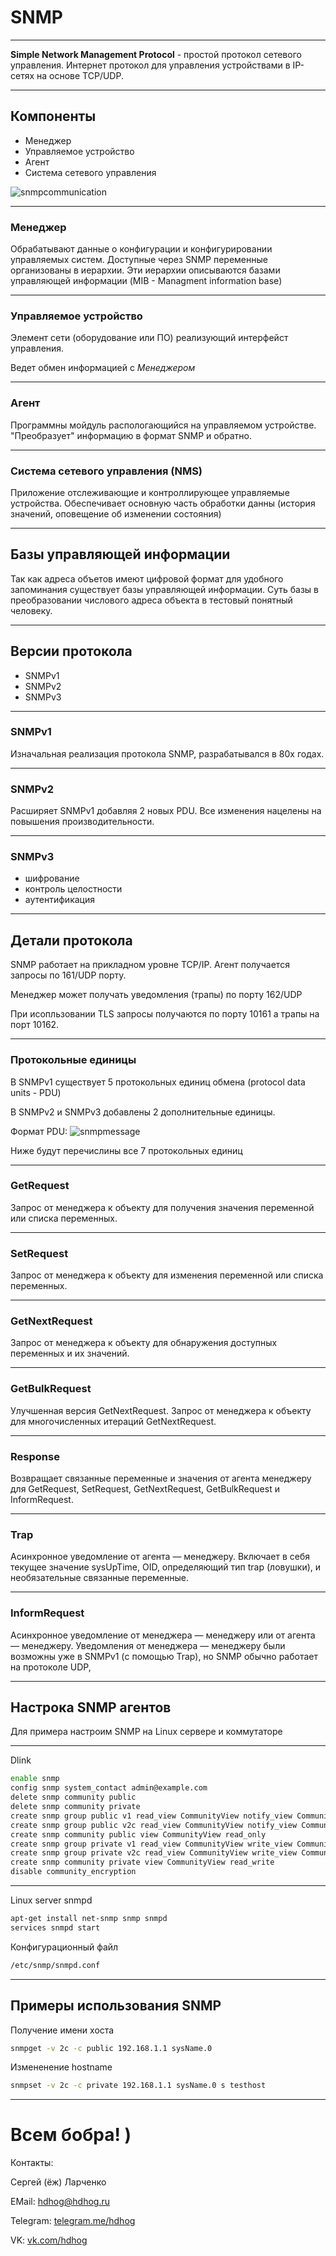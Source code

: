 # SNMP
---

**Simple Network Management Protocol** - простой протокол сетевого управления. Интернет протокол для управления устройствами в IP-сетях на основе TCP/UDP.

---

## Компоненты

- Менеджер
- Управляемое устройство
- Агент
- Система сетевого управления

![snmpcommunication](/SNMP_communication_principles_diagram.png)
___


### Менеджер
Обрабатывают данные о конфигурации и конфигурировании управляемых систем.
Доступные через SNMP переменные организованы в иерархии. Эти иерархии описываются базами управляющей информации (MIB - Managment information base)

___

### Управляемое устройство

Элемент сети (оборудование или ПО) реализующий интерфейст управления. 

Ведет обмен информацией с *Менеджером*

___

### Агент

Программны мойдуль распологающийся на управляемом устройстве. "Преобразует" информацию в формат SNMP и обратно.

___

### Система сетевого управления (NMS)
Приложение отслеживающие и контроллирующее управляемые устройства. Обеспечивает основную часть обработки данны (история значений, оповещение об изменении состояния)

---

## Базы управляющей информации

Так как адреса объетов имеют цифровой формат для удобного запоминания существует базы управляющей информации. Суть базы в преобразовании числового адреса объекта в тестовый понятный человеку.

---

## Версии протокола
- SNMPv1
- SNMPv2
- SNMPv3
___

### SNMPv1
Изначальная реализация протокола SNMP, разрабатывался в 80х годах.
___
### SNMPv2
Расширяет SNMPv1 добавляя 2 новых PDU. Все изменения нацелены на повышения производительности.
___
### SNMPv3
- шифрование
- контроль целостности
- аутентификация
---

## Детали протокола

SNMP работает на прикладном уровне TCP/IP. Агент получается запросы по 161/UDP порту. 

Менеджер может получать уведомления (трапы) по порту 162/UDP

При исопльзовании TLS запросы получаются по порту 10161 а трапы на порт 10162.

___

### Протокольные единицы

В SNMPv1 существует 5 протокольных единиц обмена (protocol data units - PDU)

В SNMPv2 и SNMPv3 добавлены 2 дополнительные единицы.

Формат PDU:
![snmpmessage](/SNMP_Message.png)

Ниже будут перечислины все 7 протокольных единиц
___

### GetRequest

Запрос от менеджера к объекту для получения значения переменной или списка переменных.
___
### SetRequest

Запрос от менеджера к объекту для изменения переменной или списка переменных.

___

### GetNextRequest
Запрос от менеджера к объекту для обнаружения доступных переменных и их значений.
___

### GetBulkRequest
Улучшенная версия GetNextRequest. Запрос от менеджера к объекту для многочисленных итераций GetNextRequest.
___

### Response 
Возвращает связанные переменные и значения от агента менеджеру для GetRequest, SetRequest, GetNextRequest, GetBulkRequest и InformRequest. 
___

### Trap 
Асинхронное уведомление от агента — менеджеру. Включает в себя текущее значение sysUpTime, OID, определяющий тип trap (ловушки), и необязательные связанные переменные. 
___

### InformRequest
Асинхронное уведомление от менеджера — менеджеру или от агента — менеджеру. Уведомления от менеджера — менеджеру были возможны уже в SNMPv1 (с помощью Trap), но SNMP обычно работает на протоколе UDP,

---

## Настрока SNMP агентов
Для примера настроим SNMP на Linux сервере и коммутаторе
___
Dlink

```bash
enable snmp
config snmp system_contact admin@example.com
delete snmp community public
delete snmp community private
create snmp group public v1 read_view CommunityView notify_view CommunityView 
create snmp group public v2c read_view CommunityView notify_view CommunityView 
create snmp community public view CommunityView read_only
create snmp group private v1 read_view CommunityView write_view CommunityView notify_view CommunityView 
create snmp group private v2c read_view CommunityView write_view CommunityView notify_view CommunityView 
create snmp community private view CommunityView read_write
disable community_encryption

```
___

Linux server snmpd

```bash
apt-get install net-snmp snmp snmpd
services snmpd start
```

Конфигурационный файл
```bash
/etc/snmp/snmpd.conf
```
---

## Примеры использования SNMP
Получение имени хоста
```bash
snmpget -v 2c -c public 192.168.1.1 sysName.0
```
Измененение hostname
```bash
snmpset -v 2c -c private 192.168.1.1 sysName.0 s testhost
```
---
# Всем бобра! )
Контакты:

Сергей (ёж) Ларченко

EMail: [hdhog@hdhog.ru](mailto:hdhog@hdhog.ru)

Telegram: [telegram.me/hdhog](telegram.me/hdhog)

VK: [vk.com/hdhog](https://vk.com/hdhog)
